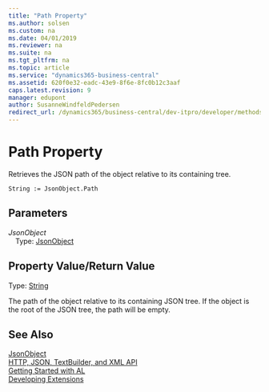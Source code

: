 ```yaml
---
title: "Path Property"
ms.author: solsen
ms.custom: na
ms.date: 04/01/2019
ms.reviewer: na
ms.suite: na
ms.tgt_pltfrm: na
ms.topic: article
ms.service: "dynamics365-business-central"
ms.assetid: 620f0e32-eadc-43e9-8f6e-8fc0b12c3aaf
caps.latest.revision: 9
manager: edupont
author: SusanneWindfeldPedersen
redirect_url: /dynamics365/business-central/dev-itpro/developer/methods-auto/library
---
```

<!--This topic is deprected, see redirection URL-->

 

# Path Property
Retrieves the JSON path of the object relative to its containing tree.

```
String := JsonObject.Path
```

## Parameters
*JsonObject*  
&emsp;Type: [JsonObject](jsonobject-class.md)

## Property Value/Return Value
Type: [String](../datatypes/devenv-text-data-type.md)

The path of the object relative to its containing JSON tree.
If the object is the root of the JSON tree, the path will be empty.

## See Also
[JsonObject](jsonobject-class.md)  
[HTTP, JSON, TextBuilder, and XML API](../devenv-restapi-overview.md)  
[Getting Started with AL](../devenv-get-started.md)  
[Developing Extensions](../devenv-dev-overview.md)  
